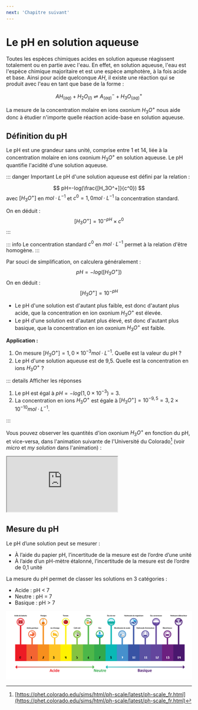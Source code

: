```yaml
---
next: 'Chapitre suivant'
---
```

# Le pH en solution aqueuse

Toutes les espèces chimiques acides en solution aqueuse réagissent totalement ou en partie avec l'eau. En effet, en solution aqueuse, l'eau est l'espèce chimique majoritaire et est une espèce amphotère, à la fois acide et base. Ainsi pour acide quelconque $AH$, il existe une réaction qui se produit avec l'eau en tant que base de la forme :

$$
AH_{(aq)}+H_2O_{(l)}⇌A^-_{(aq)}+H_3O^+_{(aq)}
$$

La mesure de la concentration molaire en ions oxonium $H_3O^+$ nous aide donc à étudier n'importe quelle réaction acide-base en solution aqueuse.

## Définition du pH

Le pH est une grandeur sans unité, comprise entre 1 et 14, liée à la concentration molaire en ions oxonium $H_3 O^+$  en solution aqueuse. Le pH quantifie l'acidité d'une solution aqueuse.

::: danger Important
Le pH d'une solution aqueuse est défini par la relation :

$$
pH=-log(\frac{[H_3O^+]}{c^0})
$$
avec $[H_3O^+]$ en $mol·L^{-1}$ et $c^0=1,0 mol·L^{-1}$ la concentration standard.

On en déduit :
$$
[H_3O^+]=10^{-pH} \times c^0
$$
:::

::: info
Le concentration standard $c^0$ en $mol·L^{-1}$ permet à la relation d'être homogène.
:::

Par souci de simplification, on calculera généralement :
$$
pH=-log([H_3O^+])
$$
On en déduit :
$$
[H_3O^+]=10^{-pH}
$$

- Le pH d'une solution est d'autant plus faible, est donc d'autant plus acide, que la concentration en ion oxonium $H_3O^+$ est élevée.
- Le pH d'une solution est d'autant plus élevé, est donc d'autant plus basique, que la concentration en ion oxonium $H_3O^+$ est faible.

__Application :__

1. On mesure $[H_3O^+]=1,0×10^{-3} mol·L^{-1}$. Quelle est la valeur du pH ?
2. Le pH d'une solution aqueuse est de 9,5. Quelle est la concentration en ions $H_3O^+$ ?

::: details Afficher les réponses

1. Le pH est égal à $pH = -log(1,0×10^{-3})=3$.
2. La concentration en ions $H_3O^+$ est égale à $[H_3O^+]=10^{-9,5} = 3,2×10^{-10} mol·L^{-1}$.

:::

Vous pouvez observer les quantités d'ion oxonium $H_3O^+$ en fonction du pH, et vice-versa, dans l'animation suivante de l'Université du Colorado[^1] (voir _micro_ et _my solution_ dans l'animation) :

<div class="iframe-4-3">
    <iframe loading="lazy"
            src="https://phet.colorado.edu/sims/html/ph-scale/latest/ph-scale_fr.html"
            allowfullscreen>
    </iframe>
</div>

## Mesure du pH

Le pH d’une solution peut se mesurer :

- À l’aide du papier pH, l’incertitude de la mesure est de l’ordre d’une unité
- À l’aide d’un pH-mètre étalonné, l’incertitude de la mesure est de l’ordre de 0,1 unité

La mesure du pH permet de classer les solutions en 3 catégories :

- Acide : pH < 7
- Neutre : pH = 7
- Basique : pH > 7

![Echelle de pH et quelques solutions associées](/images/cours/echelle-pH.png "Echelle de pH et quelques solutions associées. [Source<IconExternalLink/>](https://www.smpga.fr/leau-chez-moi/qualite-controlee/ph-de-leau/)")

[^1]: [https://phet.colorado.edu/sims/html/ph-scale/latest/ph-scale_fr.html](https://phet.colorado.edu/sims/html/ph-scale/latest/ph-scale_fr.html)
